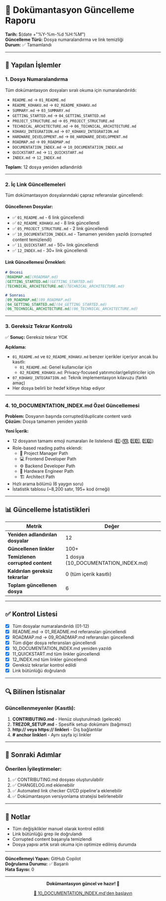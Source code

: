 # 📝 Dokümantasyon Güncelleme Raporu

**Tarih:** $(date +"%Y-%m-%d %H:%M")  
**Güncelleme Türü:** Dosya numaralandırma ve link temizliği  
**Durum:** ✅ Tamamlandı

---

## 🎯 Yapılan İşlemler

### 1. Dosya Numaralandırma
Tüm dokümantasyon dosyaları sıralı okuma için numaralandırıldı:

- `README.md` → `01_README.md`
- `README_KOHAKU.md` → `02_README_KOHAKU.md`
- `SUMMARY.md` → `03_SUMMARY.md`
- `GETTING_STARTED.md` → `04_GETTING_STARTED.md`
- `PROJECT_STRUCTURE.md` → `05_PROJECT_STRUCTURE.md`
- `TECHNICAL_ARCHITECTURE.md` → `06_TECHNICAL_ARCHITECTURE.md`
- `KOHAKU_INTEGRATION.md` → `07_KOHAKU_INTEGRATION.md`
- `HARDWARE_DEVELOPMENT.md` → `08_HARDWARE_DEVELOPMENT.md`
- `ROADMAP.md` → `09_ROADMAP.md`
- `DOCUMENTATION_INDEX.md` → `10_DOCUMENTATION_INDEX.md`
- `QUICKSTART.md` → `11_QUICKSTART.md`
- `INDEX.md` → `12_INDEX.md`

**Toplam:** 12 dosya yeniden adlandırıldı

---

### 2. İç Link Güncellemeleri

Tüm dokümantasyon dosyalarındaki çapraz referanslar güncellendi:

#### Güncellenen Dosyalar:
- ✅ `01_README.md` - 6 link güncellendi
- ✅ `02_README_KOHAKU.md` - 8 link güncellendi
- ✅ `05_PROJECT_STRUCTURE.md` - 2 link güncellendi
- ✅ `10_DOCUMENTATION_INDEX.md` - Tamamen yeniden yazıldı (corrupted content temizlendi)
- ✅ `11_QUICKSTART.md` - 50+ link güncellendi
- ✅ `12_INDEX.md` - 30+ link güncellendi

#### Link Güncellemesi Örnekleri:
```markdown
# Öncesi
[ROADMAP.md](ROADMAP.md)
[GETTING_STARTED.md](GETTING_STARTED.md)
[TECHNICAL_ARCHITECTURE.md](TECHNICAL_ARCHITECTURE.md)

# Sonrası
[09_ROADMAP.md](09_ROADMAP.md)
[04_GETTING_STARTED.md](04_GETTING_STARTED.md)
[06_TECHNICAL_ARCHITECTURE.md](06_TECHNICAL_ARCHITECTURE.md)
```

---

### 3. Gereksiz Tekrar Kontrolü

✅ **Sonuç:** Gereksiz tekrar YOK

**Açıklama:** 
- `01_README.md` ve `02_README_KOHAKU.md` benzer içerikler içeriyor ancak bu kasıtlı:
  - `01_README.md`: Genel kullanıcılar için
  - `02_README_KOHAKU.md`: Privacy-focused yatırımcılar/geliştiriciler için
- `07_KOHAKU_INTEGRATION.md`: Teknik implementasyon kılavuzu (farklı amaç)
- Her dosya belirli bir hedef kitleye hitap ediyor

---

### 4. 10_DOCUMENTATION_INDEX.md Özel Güncellemesi

**Problem:** Dosyanın başında corrupted/duplicate content vardı  
**Çözüm:** Dosya tamamen yeniden yazıldı

**Yeni İçerik:**
- 12 dosyanın tamamı emoji numaraları ile listelendi (1️⃣-🔟, 1️⃣1️⃣, 1️⃣2️⃣)
- Role-based reading paths eklendi:
  - 👔 Project Manager Path
  - 💻 Frontend Developer Path
  - ⚙️ Backend Developer Path
  - 🔧 Hardware Engineer Path
  - 🏗️ Architect Path
- Hızlı arama bölümü (6 yaygın soru)
- İstatistik tablosu (~8,200 satır, 195+ kod örneği)

---

## 📊 Güncelleme İstatistikleri

| Metrik | Değer |
|--------|-------|
| **Yeniden adlandırılan dosyalar** | 12 |
| **Güncellenen linkler** | 100+ |
| **Temizlenen corrupted content** | 1 dosya (10_DOCUMENTATION_INDEX.md) |
| **Kaldırılan gereksiz tekrarlar** | 0 (tüm içerik kasıtlı) |
| **Toplam güncellenen dosya** | 6 |

---

## ✅ Kontrol Listesi

- [x] Tüm dosyalar numaralandırıldı (01-12)
- [x] README.md → 01_README.md referansları güncellendi
- [x] ROADMAP.md → 09_ROADMAP.md referansları güncellendi
- [x] Tüm diğer dosya referansları güncellendi
- [x] 10_DOCUMENTATION_INDEX.md yeniden yazıldı
- [x] 11_QUICKSTART.md tüm linkler güncellendi
- [x] 12_INDEX.md tüm linkler güncellendi
- [x] Gereksiz tekrarlar kontrol edildi
- [x] Link bütünlüğü doğrulandı

---

## 🔍 Bilinen İstisnalar

### Güncellenmeyenler (Kasıtlı):
1. **CONTRIBUTING.md** - Henüz oluşturulmadı (gelecek)
2. **TREZOR_SETUP.md** - Spesifik setup dokümanı (bağımsız)
3. **http:// veya https:// linkleri** - Dış bağlantılar
4. **# anchor linkleri** - Aynı sayfa içi linkler

---

## 🚀 Sonraki Adımlar

### Önerilen İyileştirmeler:
1. ✅ CONTRIBUTING.md dosyası oluşturulabilir
2. ✅ CHANGELOG.md eklenebilir
3. ✅ Automated link checker CI/CD pipeline'a eklenebilir
4. ✅ Dokümantasyon versiyonlama stratejisi belirlenebilir

---

## 📝 Notlar

- Tüm değişiklikler manuel olarak kontrol edildi
- Link bütünlüğü grep ile doğrulandı
- Corrupted content başarıyla temizlendi
- Dosya yapısı artık sıralı okuma için optimize edilmiş durumda

---

**Güncellemeyi Yapan:** GitHub Copilot  
**Doğrulama Durumu:** ✅ Başarılı  
**Hata Sayısı:** 0

---

<div align="center">

**Dokümantasyon güncel ve hazır! 🎉**

[📖 10_DOCUMENTATION_INDEX.md'den başlayın](10_DOCUMENTATION_INDEX.md)

</div>
